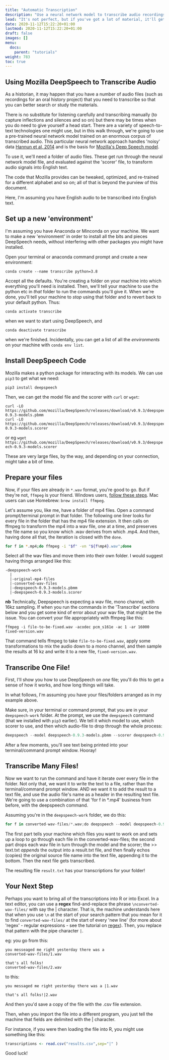 ```yaml
---
title: "Automatic Transcription"
description: "Use a neural network model to transcribe audio recordings automatically"
lead: "It's not perfect, but if you've got a lot of material, it'll get you well on your way."
date: 2020-11-12T15:22:20+01:00
lastmod: 2020-11-12T15:22:20+01:00
draft: false
images: []
menu:
  docs:
    parent: "tutorials"
weight: 783
toc: true
---
```


## Using Mozilla DeepSpeech to Transcribe Audio

As a historian, it may happen that you have a number of audio files (such as recordings for an oral history project) that you need to transcribe so that you can better search or study the materials.

There is no substitute for listening carefully and transcribing manually (to capture inflections and silences and so on) but there may be times when you do need to give yourself a head start. There are a variety of speech-to-text technologies one might use, but in this walk through, we're going to use a pre-trained neural network model trained on an enormous corpus of transcribed audio. This particular neural network approach handles 'noisy' data [Hannun et al, 2014](https://arxiv.org/abs/1412.5567) and is the basis for [Mozilla's Deep Speech model](https://deepspeech.readthedocs.io/en/r0.9/?badge=latest).

To use it, we'll need a folder of audio files. These get run through the neural network model file, and evaluated against the 'scorer' file, to transform audio signals into English text.

The code that Mozilla provides can be tweaked, optimized, and re-trained for a different alphabet and so on; all of that is beyond the purview of this document.

Here, I'm assuming you have English audio to be transcribed into English text.

## Set up a new 'environment'

I'm assuming you have Anaconda or Minconda on your machine. We want to make a new 'environment' in order to install all the bits and pieces DeepSpeech needs, without interfering with other packages you might have installed.

Open your terminal or anaconda command prompt and create a new environment:

```
conda create --name transcribe python=3.8
```

Accept all the defaults. You're creating a folder on your machine into which everything you'll need is installed. Then, we'll tell your machine to use the python etc in _that_ folder to run the commands you'll give it. When we're done, you'll tell your machine to _stop_ using that folder and to revert back to your default python. Thus:

```
conda activate transcribe
```
when we want to start using DeepSpeech, and

```
conda deactivate transcribe
```

when we're finished. Incidentally, you can get a list of all the _environments_ on your machine with ```conda env list```.

## Install DeepSpeech Code

Mozilla makes a python package for interacting with its models. We can use ```pip3``` to get what we need:

```
pip3 install deepspeech
```

Then, we can get the model file and the scorer with `curl` or `wget`:

```
curl -LO https://github.com/mozilla/DeepSpeech/releases/download/v0.9.3/deepspeech-0.9.3-models.pbmm
curl -LO https://github.com/mozilla/DeepSpeech/releases/download/v0.9.3/deepspeech-0.9.3-models.scorer
```

or eg `wget https://github.com/mozilla/DeepSpeech/releases/download/v0.9.3/deepspeech-0.9.3-models.scorer`

These are very large files, by the way, and depending on your connection, might take a bit of time.

## Prepare your files

Now, if your files are already in `*.wav` format, you're good to go. But if they're not, `ffmpeg` is your friend. Windows users, [follow these steps](https://www.wikihow.com/Install-FFmpeg-on-Windows). Mac users can use Homebrew: `brew install ffmpeg`.

Let's assume you, like me, have a folder of mp4 files. Open a command prompt/terminal prompt in that folder. The following one liner looks for every file in the folder that has the mp4 file extension. It then calls on ffmpeg to transform the mp4 into a wav file, one at a time, and preserves the file name so you know which .wav derives from which .mp4. And then, having done all that, the iteration is closed with the `done`.

```bash
for f in *.mp4;do ffmpeg -i "$f" -vn "${f%mp4}.wav";done
```

Select all the wav files and move them into their own folder. I would suggest having things arranged like this:

```
-deepspeech-work
  |
  |-original-mp4-files
  |-converted-wav-files
  |-deepspeech-0.9.3-models.pbmm
  |-deepspeech-0.9.3-models.scorer
```

**nb** Technically, Deepspeech is expecting a wav file, mono channel, with 16kz sampling. If when you run the commands in the 'Transcribe' sections below and you get some kind of error about your wav file, that might be the issue. You can convert your file appropriately with ffmpeg like this:

`ffmpeg -i file-to-be-fixed.wav -acodec pcm_s161e -ac 1 -ar 16000 fixed-version.wav`

That command tells ffmpeg to take `file-to-be-fixed.wav`, apply some transformations to mix the audio down to a mono channel, and then sample the results at 16 kz and write it to a new file, `fixed-version.wav`.

## Transcribe One File!

First, I'll show you how to use DeepSpeech on _one_ file; you'll do this to get a sense of how it works, and how long things will take.

In what follows, I'm assuming you have your files/folders arranged as in my example above.

Make sure, in your terminal or command prompt, that you are in your `deepspeech-work` folder. At the prompt, we use the `deepspeech` command (that we installed with `pip3` earlier). We tell it which model to use, which scorer to use, and then which audio-file to drop through the whole process:

```python
deepspeech --model deepspeech-0.9.3-models.pbmm --scorer deepspeech-0.9.3-models.scorer --audio converted-wav-files/example1.wav
```

After a few moments, you'll see text being printed into your terminal/command prompt window. Hooray!

## Transcribe Many Files!

Now we want to run the command and have it iterate over every file in the folder. Not only that, we want it to write the text to a file, rather than the terminal/command prompt window. AND we want it to add the result to a text file, and use the audio file's name as a header in the resulting text file. We're going to use a combination of that 'for f in *.mp4' business from before, with the deepspeech command.

Assuming you're in the `deepspeech-work` folder, we do this:


```python
for f in converted-wav-files/*.wav;do deepspeech --model deepspeech-0.9.3-models.pbmm --scorer deepspeech-0.9.3-models.scorer --audio "$f" >> result.txt; echo -e "$f" >> text.txt; done
```
The first part tells your machine which files you want to work on and sets up a loop to go through each file in the converted-wav-files; the second part drops each wav file in turn through the model and the scorer; the >> text.txt _appends_ the output into a result.txt file, and then finally echos (copies) the original source file name into the text file, appending it to the bottom. Then the next file gets transcribed.

The resulting file `result.txt` has your transcriptions for your folder!

## Your Next Step

Perhaps you want to bring all of the transcriptions into R or into Excel. In a text editor, you can use a **regex** find-and-replace the phrase `\nconverted-wav-files/` with say the | character. That is, the machine understands here that when you use `\n` at the start of your search pattern that you mean for it to find `converted-wav-files/` at the start of every 'new line' (for more about 'regex' - regular expressions - see the tutorial on [regex](/docs/tutorials/regex)). Then, you replace that pattern with the pipe character `|`.

eg: you go from this:

```
you messeaged me right yesterday there was a
converted-wav-files/1.wav

that's all folks!
converted-wav-files/2.wav
```
to this:

```
you messaged me right yesterday there was a |1.wav

that's all folks!|2.wav
```
And then you'd save a copy of the file with the .csv file extension.

Then, when you import the file into a different program, you just tell the machine that fields are delimited with the | character.

For instance, if you were then loading the file into R, you might use something like this:

```R
transcriptions <- read.csv("results.csv",sep="|" )
```

Good luck!
